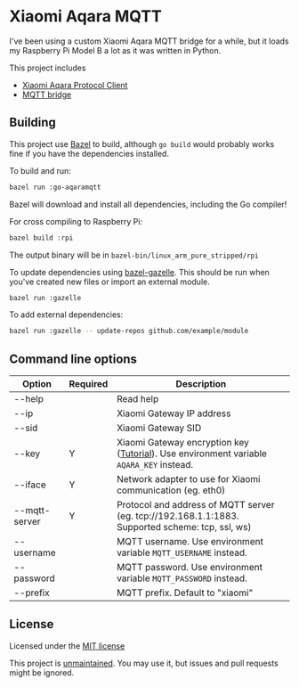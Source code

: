 # Xiaomi Aqara MQTT

I've been using a custom Xiaomi Aqara MQTT bridge for a while, but it loads my Raspberry Pi Model B a lot as it was written in Python.

This project includes

- [Xiaomi Aqara Protocol Client](aqara)
- [MQTT bridge](main.go)

## Building

This project use [Bazel](https://bazel.build) to build, although `go build` would probably works fine if you have the dependencies installed.

To build and run:

```sh
bazel run :go-aqaramqtt
```

Bazel will download and install all dependencies, including the Go compiler!

For cross compiling to Raspberry Pi:

```sh
bazel build :rpi
```

The output binary will be in `bazel-bin/linux_arm_pure_stripped/rpi`

To update dependencies using [bazel-gazelle](https://github.com/bazelbuild/bazel-gazelle). This should be run when you've created new files or import an external module.

```sh
bazel run :gazelle
```

To add external dependencies:

```sh
bazel run :gazelle -- update-repos github.com/example/module
```

## Command line options

Option             | Required | Description
-------------------|----------|-------------------------------------
--help             |          | Read help     
--ip               |          | Xiaomi Gateway IP address
--sid              |          | Xiaomi Gateway SID
--key              | Y        | Xiaomi Gateway encryption key ([Tutorial](https://www.domoticz.com/wiki/Xiaomi_Gateway_(Aqara)#Adding_the_Xiaomi_Gateway_to_Domoticz)). Use environment variable `AQARA_KEY` instead. 
--iface            | Y        | Network adapter to use for Xiaomi communication (eg. eth0)
--mqtt-server      | Y        | Protocol and address of MQTT server (eg. tcp://192.168.1.1:1883. Supported scheme: tcp, ssl, ws)
--username         |          | MQTT username. Use environment variable `MQTT_USERNAME` instead.
--password         |          | MQTT password. Use environment variable `MQTT_PASSWORD` instead. 
--prefix           |          | MQTT prefix. Default to "xiaomi"

## License

Licensed under the [MIT license](LICENSE)

This project is [unmaintained](http://unmaintained.tech/). You may use it, but issues and pull requests might be ignored.

